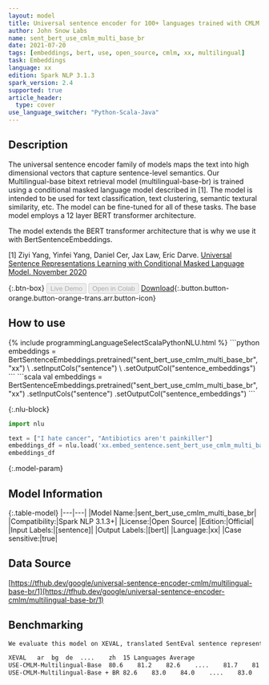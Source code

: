 ```yaml
---
layout: model
title: Universal sentence encoder for 100+ languages trained with CMLM (sent_bert_use_cmlm_multi_base_br)
author: John Snow Labs
name: sent_bert_use_cmlm_multi_base_br
date: 2021-07-20
tags: [embeddings, bert, use, open_source, cmlm, xx, multilingual]
task: Embeddings
language: xx
edition: Spark NLP 3.1.3
spark_version: 2.4
supported: true
article_header:
  type: cover
use_language_switcher: "Python-Scala-Java"
---
```


## Description

The universal sentence encoder family of models maps the text into high dimensional vectors that capture sentence-level semantics. Our Multilingual-base bitext retrieval model (multilingual-base-br) is trained using a conditional masked language model described in [1]. The model is intended to be used for text classification, text clustering, semantic textural similarity, etc. The model can be fine-tuned for all of these tasks. The base model employs a 12 layer BERT transformer architecture.


The model extends the BERT transformer architecture that is why we use it with BertSentenceEmbeddings.

[1] Ziyi Yang, Yinfei Yang, Daniel Cer, Jax Law, Eric Darve. [Universal Sentence Representations Learning with Conditional Masked Language Model. November 2020](https://openreview.net/forum?id=WDVD4lUCTzU)

{:.btn-box}
<button class="button button-orange" disabled>Live Demo</button>
<button class="button button-orange" disabled>Open in Colab</button>
[Download](https://s3.amazonaws.com/auxdata.johnsnowlabs.com/public/models/sent_bert_use_cmlm_multi_base_br_xx_3.1.3_2.4_1626783435472.zip){:.button.button-orange.button-orange-trans.arr.button-icon}

## How to use



<div class="tabs-box" markdown="1">
{% include programmingLanguageSelectScalaPythonNLU.html %}
```python
embeddings = BertSentenceEmbeddings.pretrained("sent_bert_use_cmlm_multi_base_br", "xx") \
      .setInputCols("sentence") \
      .setOutputCol("sentence_embeddings")
```
```scala
val embeddings = BertSentenceEmbeddings.pretrained("sent_bert_use_cmlm_multi_base_br", "xx")
      .setInputCols("sentence")
      .setOutputCol("sentence_embeddings")
```

{:.nlu-block}
```python
import nlu

text = ["I hate cancer", "Antibiotics aren't painkiller"]
embeddings_df = nlu.load('xx.embed_sentence.sent_bert_use_cmlm_multi_base_br').predict(text, output_level='sentence')
embeddings_df
```
</div>

{:.model-param}
## Model Information

{:.table-model}
|---|---|
|Model Name:|sent_bert_use_cmlm_multi_base_br|
|Compatibility:|Spark NLP 3.1.3+|
|License:|Open Source|
|Edition:|Official|
|Input Labels:|[sentence]|
|Output Labels:|[bert]|
|Language:|xx|
|Case sensitive:|true|

## Data Source

[https://tfhub.dev/google/universal-sentence-encoder-cmlm/multilingual-base-br/1](https://tfhub.dev/google/universal-sentence-encoder-cmlm/multilingual-base-br/1)

## Benchmarking

```bash
We evaluate this model on XEVAL, translated SentEval sentence representation benchmark. XEVAL will be publicly available soon.

XEVAL	ar	bg	de	....	zh	15 Languages Average
USE-CMLM-Multilingual-Base	80.6	81.2	82.6	....	81.7	81.2
USE-CMLM-Multilingual-Base + BR	82.6	83.0	84.0	....	83.0	82.8

```

